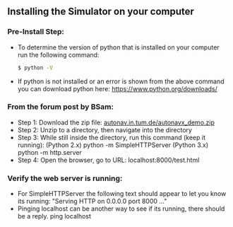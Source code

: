 ## Installing the Simulator on your computer

### Pre-Install Step:
  - To determine the version of python that is installed on your computer run the following command:
    ```sh
    $ python -V
    ```

 - If python is not installed or an error is shown from the above command you can download python here: https://www.python.org/downloads/

### From the forum post by BSam:
 - Step 1: Download the zip file: [autonav.in.tum.de/autonavx_demo.zip](http://autonav.in.tum.de/autonavx_demo.zip)
 - Step 2: Unzip to a directory, then navigate into the directory
 - Step 3: While still inside the directory, run this command (keep it running):
(Python 2.x)
    python -m SimpleHTTPServer
(Python 3.x)
    python -m http.server
 - Step 4: Open the browser, go to URL: localhost:8000/test.html

### Verify the web server is running:
 - For SimpleHTTPServer the following text should appear to let you know its running: "Serving HTTP on 0.0.0.0 port 8000 ..."
 - Pinging localhost can be another way to see if its running, there should be a reply.
    ping localhost
